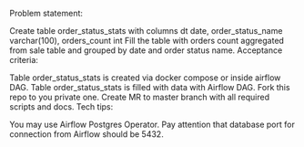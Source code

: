 
Problem statement:

Create table order_status_stats with columns dt date, order_status_name varchar(100), orders_count int
Fill the table with orders count aggregated from sale table and grouped by date and order status name.
Acceptance criteria:

Table order_status_stats is created via docker compose or inside airflow DAG.
Table order_status_stats is filled with data with Airflow DAG.
Fork this repo to you private one.
Create MR to master branch with all required scripts and docs.
Tech tips:

You may use Airflow Postgres Operator.
Pay attention that database port for connection from Airflow should be 5432.

